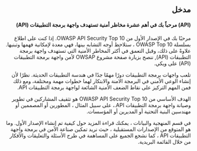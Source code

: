 <h2 dir='rtl' align='right'>مدخل  </h2>


<h4 dir='rtl' align='right'> (API) مرحباً بك في أهم عشرة مخاظر أمنية تستهدف واجهة برمجة التطبيقات (API)  </h4>

<p dir='rtl' align='right'> مرحبًا بك في الإصدار الأول من OWASP API Security Top 10. إذا كنت على اطلاع بسلسلة OWASP Top 10 ، ستلاحظ أوجه التشابه بينها، فهي معدة لإمكانية فهمها وتبنيها. 
    علاوةً على ذلك، وقبل التعمق في أكثر المخاطر الأمنية التي تستهدف واجهة برمجة التطبيقات (API), ننصح بزيارة صفحة مشروع OWSAP لأمن واجهة برمجة التطبيقات (API) على ويكي.
<p dir='rtl' align='right'> تلعب واجهات برمجة التطبيقات دورًا مهمًا جدًا في هندسة التطبيقات الحديثة. نظرًا لأن إنشاء الوعي الأمني في البرمجة الامنة والابتكار لهما خطوات مهمة ومختلفة، ومع ذلك فمن المهم التركيز على نقاط الضعف الأمنية الشائعة لواجهة برمجة التطبيقات API.
<p dir='rtl' align='right'> الهدف الأساسي من OWASP API Security Top 10 هو تثقيف المشاركين في تطوير وصيانة واجهة برمجة التطبيقات API.، على سبيل المثال ، المطورين أو المصممين أو مهندسين البنية التحتية أو المديرين أو المؤسسات.
<p dir='rtl' align='right'> في قسم المنهجية والبيانات ، يمكنك قراءة المزيد حول كيفية تم إنشاء الإصدار الأول. وما هو المتوقع  من الإصدارات المستقبلية ، حيث نريد تمكين صناعة الأمن في برمجة واجهة التطبيقات API ، كما نشجع الجميع على المساهمة في طرح الأسئلة والتعليقات والأفكار من خلال القائمة البريدية.

[1]: https://www.owasp.org/index.php/OWASP_API_Security_Project
[2]: ./0xd0-about-data.md
[3]: https://github.com/OWASP/API-Security
[4]: https://groups.google.com/a/owasp.org/forum/#!forum/api-security-project
